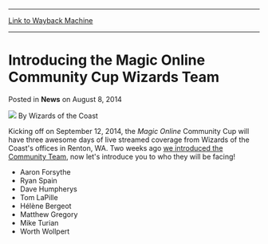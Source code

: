 
---
[Link to Wayback Machine](https://web.archive.org/web/20220925201039/https://magic.wizards.com/en/articles/archive/news/introducing-magic-online-community-cup-wizards-team-2014-08-08)

[_metadata_:author]:- "Wizards of the Coast"
[_metadata_:description]:- "Who the Community Team will be facing at the Community Cup!"
[_metadata_:generator]:- "Drupal 7 (http://drupal.org)"
[_metadata_:node]:- "257681"
[_metadata_:publish_date]:- "2014-08-08"
[_metadata_:source]:- "div-main-content"
[_metadata_:title]:- "Introducing the Magic Online Community Cup Wizards Team"
[_metadata_:wayback_capture_timestamp]:- "2022-09-25 20:10:39"
[_metadata_:wayback_raw_url]:- "https://web.archive.org/web/20220925201039id_/https://magic.wizards.com/en/articles/archive/news/introducing-magic-online-community-cup-wizards-team-2014-08-08"
[_metadata_:wayback_url]:- "https://magic.wizards.com/en/articles/archive/news/introducing-magic-online-community-cup-wizards-team-2014-08-08"
---


Introducing the Magic Online Community Cup Wizards Team
=======================================================



 Posted in **News**
 on August 8, 2014 






![](https://media.magic.wizards.com/styles/auth_small/public/images/person/wizards_author.jpg)
By Wizards of the Coast











Kicking off on September 12, 2014, the *Magic Online* Community Cup will have three awesome days of live streamed coverage from Wizards of the Coast's offices in Renton, WA. Two weeks ago [we introduced the Community Team](/articles/archive/introducing-2014-community-team-2014-07-25), now let's introduce you to who they will be facing!




* Aaron Forsythe
* Ryan Spain
* Dave Humpherys
* Tom LaPille
* Hélène Bergeot
* Matthew Gregory
* Mike Turian
* Worth Wollpert






